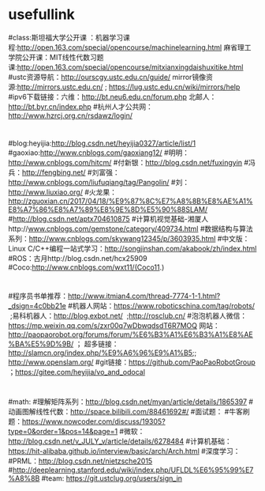 # usefullink
#class:斯坦福大学公开课 ：机器学习课程:http://open.163.com/special/opencourse/machinelearning.html
 麻省理工学院公开课：MIT线性代数习题课:http://open.163.com/special/opencourse/mitxianxingdaishuxitike.html
#ustc资源导航：http://ourscgy.ustc.edu.cn/guide/
mirror镜像资源:http://mirrors.ustc.edu.cn/ ; https://lug.ustc.edu.cn/wiki/mirrors/help
#ipv6下载链接：六维：http://bt.neu6.edu.cn/forum.php
北邮人：http://bt.byr.cn/index.php
#杭州人才公共网：http://www.hzrcj.org.cn/rsdawz/login/
#
#blog:heyijia:http://blog.csdn.net/heyijia0327/article/list/1
#gaoxiao:http://www.cnblogs.com/gaoxiang12/
#明明：http://www.cnblogs.com/hitcm/
#付新银：http://blog.csdn.net/fuxingyin
#冯兵：http://fengbing.net/
#刘富强：http://www.cnblogs.com/liufuqiang/tag/Pangolin/
#刘：http://www.liuxiao.org/
#火龙果：http://zguoxian.cn/2017/04/18/%E9%87%8C%E7%A8%8B%E8%AE%A1%E8%A7%86%E8%A7%89%E8%9E%8D%E5%90%88SLAM/
#http://blog.csdn.net/aptx704610875
#计算机视觉基础-湘厦人http://www.cnblogs.com/gemstone/category/409734.html
#数据结构与算法系列：http://www.cnblogs.com/skywang12345/p/3603935.html
#中文版：Linux C/C++编程一站式学习：http://songjinshan.com/akabook/zh/index.html
#ROS：古月http://blog.csdn.net/hcx25909
#Coco:http://www.cnblogs.com/wxt11/(Coco11.)
# 
#程序员书单推荐：http://www.itmian4.com/thread-7774-1-1.html?_dsign=4c0bb21e
#机器人网站：https://www.roboticschina.com/tag/robots/  ;易科机器人：http://blog.exbot.net/  ;http://rosclub.cn/
#泡泡机器人微信：https://mp.weixin.qq.com/s/zxr00q7wDbwqdsdT6R7MOQ
网站：http://paopaorobot.org/forums/forum/%E6%B3%A1%E6%B3%A1%E8%AE%BA%E5%9D%9B/ ；
超多链接：http://slamcn.org/index.php/%E9%A6%96%E9%A1%B5;;
http://www.openslam.org/
#git链接：https://github.com/PaoPaoRobotGroup ；https://gitee.com/heyijia/vo_and_odocal
#
#math:
#理解矩阵系列：http://blog.csdn.net/myan/article/details/1865397
#动画图解线性代数：http://space.bilibili.com/88461692#/
#面试题：
#牛客刷题：https://www.nowcoder.com/discuss/19305?type=0&order=1&pos=14&page=1
#微软：http://blog.csdn.net/v_JULY_v/article/details/6278484
#计算机基础：https://hit-alibaba.github.io/interview/basic/arch/Arch.html
#深度学习：
#PRML：http://blog.csdn.net/nietzsche2015
#http://deeplearning.stanford.edu/wiki/index.php/UFLDL%E6%95%99%E7%A8%8B
#team:
https://git.ustclug.org/users/sign_in
